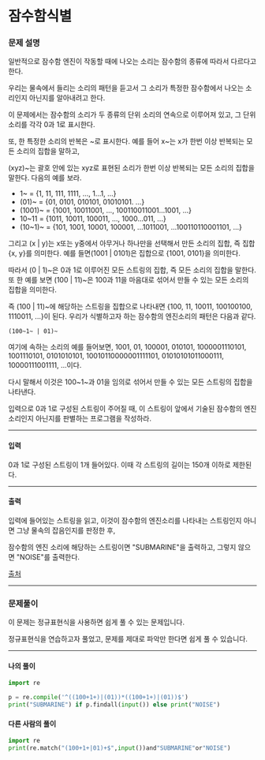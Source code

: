 # 잠수함식별

### 문제 설명

일반적으로 잠수함 엔진이 작동할 때에 나오는 소리는 잠수함의 종류에 따라서 다르다고 한다.   

우리는 물속에서 들리는 소리의 패턴을 듣고서 그 소리가 특정한 잠수함에서 나오는 소리인지 아닌지를 알아내려고 한다.   

이 문제에서는 잠수함의 소리가 두 종류의 단위 소리의 연속으로 이루어져 있고, 그 단위 소리를 각각 0과 1로 표시한다.   

또, 한 특정한 소리의 반복은 \~로 표시한다. 예를 들어 x\~는 x가 한번 이상 반복되는 모든 소리의 집합을 말하고,   

(xyz)\~는 괄호 안에 있는 xyz로 표현된 소리가 한번 이상 반복되는 모든 소리의 집합을 말한다. 다음의 예를 보라.   

* 1\~ = {1, 11, 111, 1111, ..., 1...1, ...}
* (01)\~ = {01, 0101, 010101, 01010101. ...}
* (1001)\~ = {1001, 10011001, ..., 100110011001...1001, ...}
* 10~11 = {1011, 10011, 100011, ..., 1000...011, ...}
* (10~1)\~ = {101, 1001, 10001, 100001, ...1011001, ...100110110001101, ...}

그리고 (x | y)는 x또는 y중에서 아무거나 하나만을 선택해서 만든 소리의 집합, 즉 집합{x, y}를 의미한다. 예를 들면(1001 | 0101)은 집합으로 {1001, 0101}을 의미한다.

따라서 (0 | 1)~은 0과 1로 이루어진 모든 스트링의 집합, 즉 모든 소리의 집합을 말한다. 또 한 예를 보면 (100 | 11)~은 100과 11을 마음대로 섞어서 만들 수 있는 모든 소리의 집합을 의미한다.

즉 (100 | 11)~에 해당하는 스트링을 집합으로 나타내면 {100, 11, 10011, 100100100, 1110011, ...}이 된다. 우리가 식별하고자 하는 잠수함의 엔진소리의 패턴은 다음과 같다.

`(100~1~ | 01)~`

여기에 속하는 소리의 예를 들어보면, 1001, 01, 100001, 010101, 1000001110101, 1001110101, 0101010101, 10010110000001111101, 01010101011000111, 10000111001111, ...이다.

다시 말해서 이것은 100\~1\~과 01을 임의로 섞어서 만들 수 있는 모든 스트링의 집합을 나타낸다.   

입력으로 0과 1로 구성된 스트링이 주어질 때, 이 스트링이 앞에서 기술된 잠수함의 엔진소리인지 아닌지를 판별하는 프로그램을 작성하라.

---

#### 입력

0과 1로 구성된 스트링이 1개 들어있다. 이때 각 스트링의 길이는 150개 이하로 제한된다.

---

#### 출력

입력에 들어있는 스트링을 읽고, 이것이 잠수함의 엔진소리를 나타내는 스트링인지 아니면 그냥 물속의 잡음인지를 판정한 후,   

잠수함의 엔진 소리에 해당하는 스트링이면 "SUBMARINE"을 출력하고, 그렇지 않으면 "NOISE"를 출력한다.   

[출처](https://www.acmicpc.net/problem/2671)

---

### 문제풀이

이 문제는 정규표현식을 사용하면 쉽게 풀 수 있는 문제입니다.   

정규표현식을 연습하고자 풀었고, 문제를 제대로 파악만 한다면 쉽게 풀 수 있습니다.   

---

#### 나의 풀이

~~~python
import re

p = re.compile('^((100+1+)|(01))*((100+1+)|(01))$')
print("SUBMARINE") if p.findall(input()) else print("NOISE")
~~~

#### 다른 사람의 풀이

~~~python
import re
print(re.match("(100+1+|01)+$",input())and"SUBMARINE"or"NOISE")
~~~
